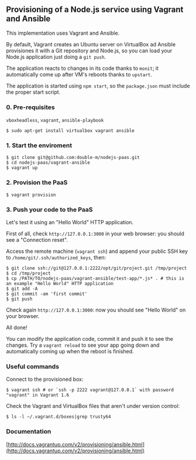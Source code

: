 ## Provisioning of a Node.js service using Vagrant and Ansible

This implementation uses Vagrant and Ansible.

By default, Vagrant creates an Ubuntu server on VirtualBox ad Ansible provisiones it with a Git repository and Node.js, so you can load your Node.js application just doing a `git push`.

The application reacts to changes in its code thanks to `monit`; it automatically come up after VM's reboots thanks to `upstart`.

The application is started using `npm start`, so the `package.json` must include the proper start script.

### 0. Pre-requisites

`vboxheadless`, `vagrant`, `ansible-playbook`

```
$ sudo apt-get install virtualbox vagrant ansible
```

### 1. Start the enviroment

```
$ git clone git@github.com:double-m/nodejs-paas.git
$ cd nodejs-paas/vagrant-ansible
$ vagrant up
```

### 2. Provision the PaaS

```
$ vagrant provision
```

### 3. Push your code to the PaaS

Let's test it using an "Hello World" HTTP application.

First of all, check `http://127.0.0.1:3000` in your web browser: you should see a "Connection reset".

Access the remote machine (`vagrant ssh`) and append your public SSH key to `/home/git/.ssh/authorized_keys`, then:

```
$ git clone ssh://git@127.0.0.1:2222/opt/git/project.git /tmp/project
$ cd /tmp/project
$ cp /PATH/TO/nodejs-paas/vagrant-ansible/test-app/*.js* . # this is an example "Hello World" HTTP application
$ git add -A
$ git commit -am 'first commit'
$ git push
```

Check again `http://127.0.0.1:3000`: now you should see "Hello World" on your browser.

All done!

You can modify the application code, commit it and push it to see the changes. Try a `vagrant reload` to see your app going down and automatically coming up when the reboot is finished.

### Useful commands

Connect to the provisioned box:

```
$ vagrant ssh # or `ssh -p 2222 vagrant@127.0.0.1` with password "vagrant" in Vagrant 1.6
```

Check the Vagrant and VirtualBox files that aren't under version control:

```
$ ls -l ~/.vagrant.d/boxes|grep trusty64
```

### Documentation

[http://docs.vagrantup.com/v2/provisioning/ansible.html](http://docs.vagrantup.com/v2/provisioning/ansible.html)

